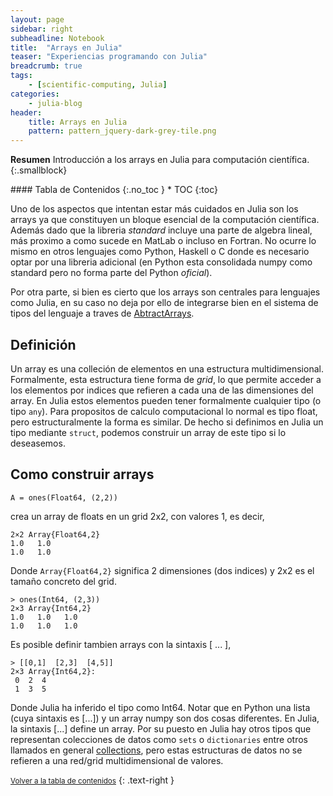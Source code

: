 ```yaml
---
layout: page
sidebar: right
subheadline: Notebook
title:  "Arrays en Julia"
teaser: "Experiencias programando con Julia"
breadcrumb: true
tags:
    - [scientific-computing, Julia]
categories:
    - julia-blog
header:
    title: Arrays en Julia
    pattern: pattern_jquery-dark-grey-tile.png
---
```


**Resumen**
Introducción a los arrays en Julia para computación científica.
{:.smallblock}

<div class="panel radius" markdown="1">
#### Tabla de Contenidos
{:.no_toc }
*  TOC
{:toc}
</div>

Uno de los aspectos que intentan estar más cuidados en Julia son los arrays ya que constituyen un bloque esencial de la computación científica. Además dado que la libreria *standard* incluye una parte de algebra lineal, más proximo a como sucede en MatLab o incluso en Fortran. No ocurre lo mismo en otros lenguajes como Python, Haskell o C donde es necesario optar por una libreria adicional (en Python esta consolidada numpy como standard pero no forma parte del Python *oficial*).

Por otra parte, si bien es cierto que los arrays son centrales para lenguajes como Julia, en su caso no deja por ello de integrarse bien en el sistema de tipos del lenguaje a traves de [AbtractArrays](https://docs.julialang.org/en/v1/base/arrays/#Core.AbstractArray). 

## Definición

Un array es una colleción de elementos en una estructura multidimensional. Formalmente, esta estructura tiene forma de *grid*, lo que permite acceder a los elementos por indices que refieren a cada una de las dimensiones del array. En Julia estos elementos pueden tener formalmente cualquier tipo (o tipo `any`). Para propositos de calculo computacional lo normal es tipo float, pero estructuralmente la forma es similar. De hecho si definimos en Julia un tipo mediante `struct`, podemos construir un array de este tipo si lo deseasemos.

## Como construir arrays
```
A = ones(Float64, (2,2))
```
crea un array de floats en un grid 2x2, con valores 1, es decir,
```
2×2 Array{Float64,2}
1.0   1.0
1.0   1.0
```
Donde `Array{Float64,2}` significa 2 dimensiones (dos indices) y 2x2 es el tamaño concreto del grid.
```
> ones(Int64, (2,3))
2×3 Array{Int64,2}
1.0   1.0   1.0
1.0   1.0   1.0
```
Es posible definir tambien arrays con la sintaxis [ ... ],

```
> [[0,1]  [2,3]  [4,5]]
2×3 Array{Int64,2}:
 0  2  4
 1  3  5
```

Donde Julia ha inferido el tipo como Int64. Notar que en Python una lista (cuya sintaxis es [...]) y un array numpy son dos cosas diferentes. En Julia, la sintaxis [...] define un array. Por su puesto en Julia hay otros tipos que representan colecciones de datos como `sets` o `dictionaries` entre otros llamados en general [collections](https://docs.julialang.org/en/v1/base/collections/), pero estas estructuras de datos no se refieren a una red/grid multidimensional de valores.






<small markdown="1">[Volver a la tabla de contenidos](#toc)</small>
{: .text-right }
